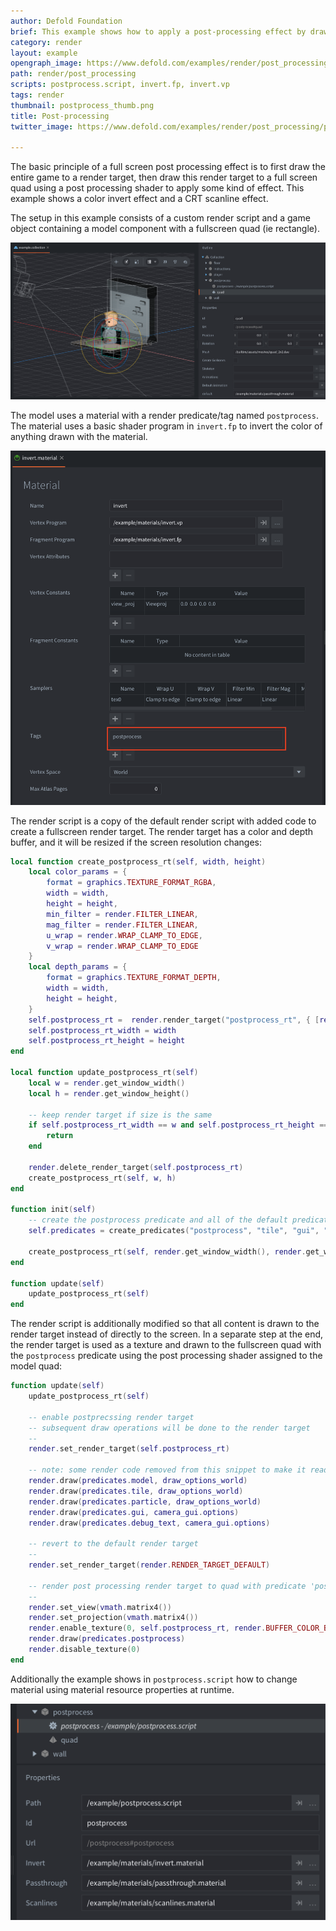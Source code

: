 ```yaml
---
author: Defold Foundation
brief: This example shows how to apply a post-processing effect by drawing to a render target and then to a fullscreen quad using a post processing shader.
category: render
layout: example
opengraph_image: https://www.defold.com/examples/render/post_processing/postprocess_thumb.png
path: render/post_processing
scripts: postprocess.script, invert.fp, invert.vp
tags: render
thumbnail: postprocess_thumb.png
title: Post-processing
twitter_image: https://www.defold.com/examples/render/post_processing/postprocess_thumb.png

---
```


The basic principle of a full screen post processing effect is to first draw the entire game to a render target, then draw this render target to a full screen quad using a post processing shader to apply some kind of effect. This example shows a color invert effect and a CRT scanline effect.

The setup in this example consists of a custom render script and a game object containing a model component with a fullscreen quad (ie rectangle).

![quad](quad.png)

The model uses a material with a render predicate/tag named `postprocess`. The material uses a basic shader program in `invert.fp` to invert the color of anything drawn with the material.

![invert_material](invert_material.png)

The render script is a copy of the default render script with added code to create a fullscreen render target. The render target has a color and depth buffer, and it will be resized if the screen resolution changes:

```lua
local function create_postprocess_rt(self, width, height)
    local color_params = {
        format = graphics.TEXTURE_FORMAT_RGBA,
        width = width,
        height = height,
        min_filter = render.FILTER_LINEAR,
        mag_filter = render.FILTER_LINEAR,
        u_wrap = render.WRAP_CLAMP_TO_EDGE,
        v_wrap = render.WRAP_CLAMP_TO_EDGE
    }
    local depth_params = {
        format = graphics.TEXTURE_FORMAT_DEPTH,
        width = width,
        height = height,
    }
    self.postprocess_rt =  render.render_target("postprocess_rt", { [render.BUFFER_COLOR_BIT] = color_params, [render.BUFFER_DEPTH_BIT] = depth_params } )
    self.postprocess_rt_width = width
    self.postprocess_rt_height = height
end

local function update_postprocess_rt(self)
    local w = render.get_window_width()
    local h = render.get_window_height()
    
    -- keep render target if size is the same
    if self.postprocess_rt_width == w and self.postprocess_rt_height == h then
        return
    end

    render.delete_render_target(self.postprocess_rt)
    create_postprocess_rt(self, w, h)
end

function init(self)
    -- create the postprocess predicate and all of the default predicates
    self.predicates = create_predicates("postprocess", "tile", "gui", "particle", "model", "debug_text")

    create_postprocess_rt(self, render.get_window_width(), render.get_window_height())
end

function update(self)
    update_postprocess_rt(self)
end
```

The render script is additionally modified so that all content is drawn to the render target instead of directly to the screen. In a separate step at the end, the render target is used as a texture and drawn to the fullscreen quad with the `postprocess` predicate using the post processing shader assigned to the model quad:


```lua
function update(self)
    update_postprocess_rt(self)

    -- enable postprecssing render target
    -- subsequent draw operations will be done to the render target
    --
    render.set_render_target(self.postprocess_rt)

    -- note: some render code removed from this snippet to make it readable
    render.draw(predicates.model, draw_options_world)
    render.draw(predicates.tile, draw_options_world)
    render.draw(predicates.particle, draw_options_world)
    render.draw(predicates.gui, camera_gui.options)
    render.draw(predicates.debug_text, camera_gui.options)

    -- revert to the default render target
    --
    render.set_render_target(render.RENDER_TARGET_DEFAULT)

    -- render post processing render target to quad with predicate 'postprocess'
    --
    render.set_view(vmath.matrix4())
    render.set_projection(vmath.matrix4())
    render.enable_texture(0, self.postprocess_rt, render.BUFFER_COLOR_BIT)
    render.draw(predicates.postprocess)
    render.disable_texture(0)
end
```

Additionally the example shows in `postprocess.script` how to change material using material resource properties at runtime.

![material_properties](material_properties.png)